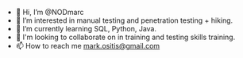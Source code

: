 - 👋 Hi, I’m @NODmarc
- 👀 I’m interested in manual testing and penetration testing + hiking.
- 🌱 I’m currently learning SQL, Python, Java. 
- 💞️ I'm looking to collaborate on in training and testing skills training.
- 📫 How to reach me mark.ositis@gmail.com
<!---
NODmarc/NODmarc is a ✨ special ✨ repository because its `README.md` (this file) appears on your GitHub profile.
You can click the Preview link to take a look at your changes.
--->
